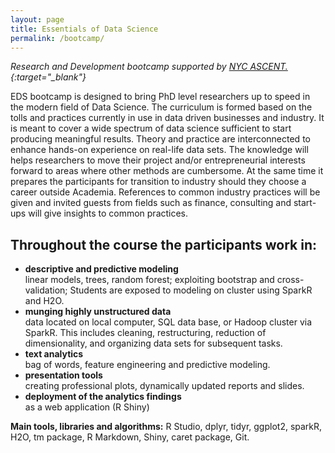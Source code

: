 ```yaml
---
layout: page
title: Essentials of Data Science
permalink: /bootcamp/
---
```


*Research and Development bootcamp supported by [NYC ASCENT.](http://www.nycascent.org/){:target="_blank"}*

EDS bootcamp is designed to bring PhD level researchers up to speed in the modern field of Data Science. The curriculum is formed based on the tolls and practices currently in use in data driven businesses and industry. It is meant to cover a wide spectrum of data science sufficient to start producing meaningful results. Theory and practice are interconnected to enhance hands-on experience on real-life data sets. The knowledge will helps researchers to move their project and/or entrepreneurial interests forward to areas where other methods are cumbersome. At the same time it prepares the participants for transition to industry should they choose a career outside Academia. References to common industry practices will be given and invited guests from fields such as finance, consulting and start-ups will give insights to common practices.   

## Throughout the course the participants work in:


  * __descriptive and predictive modeling__   
  linear models, trees, random forest; exploiting bootstrap and cross-validation; Students are exposed to modeling on cluster using SparkR and H2O.    
  * __munging highly unstructured data__     
  data located on local computer, SQL data base, or Hadoop cluster via SparkR. This includes cleaning, restructuring, reduction of dimensionality, and organizing data sets for subsequent tasks. 
   * __text analytics__    
  bag of words, feature engineering and predictive modeling.
  * __presentation tools__    
  creating professional plots, dynamically updated reports and slides. 
  * __deployment of the analytics findings__  
  as a web application (R Shiny)
  
**Main tools, libraries and algorithms:**   R Studio, dplyr, tidyr, ggplot2, sparkR, H2O, tm package, R Markdown, Shiny, caret package, Git.